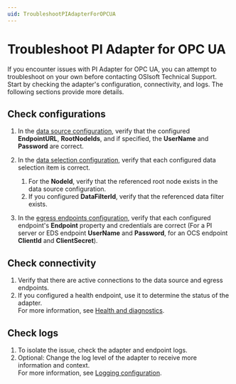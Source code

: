 ```yaml
---
uid: TroubleshootPIAdapterForOPCUA
---
```


# Troubleshoot PI Adapter for OPC UA

If you encounter issues with PI Adapter for OPC UA, you can attempt to troubleshoot on your own before contacting OSIsoft Technical Support. Start by checking the adapter's configuration, connectivity, and logs. The following sections provide more details.

## Check configurations

1. In the [data source configuration](xref:PIAdapterForOPCUADataSourceConfiguration), verify that the configured **EndpointURL**, **RootNodeIds**, and if specified, the **UserName** and **Password** are correct.
2. In the [data selection configuration](xref:PIAdapterForOPCUADataSelectionConfiguration), verify that each configured data selection item is correct.

    1. For the **NodeId**, verify that the referenced root node exists in the data source configuration.
    2. If you configured **DataFilterId**, verify that the referenced data filter exists.

3. In the [egress endpoints configuration](xref:EgressEndpointsConfiguration), verify that each configured endpoint's **Endpoint** property and credentials are correct (For a PI server or EDS endpoint **UserName** and **Password**, for an OCS endpoint **ClientId** and **ClientSecret**).

## Check connectivity

1. Verify that there are active connections to the data source and egress endpoints.
2. If you configured a health endpoint, use it to determine the status of the adapter.<br>For more information, see [Health and diagnostics](xref:HealthAndDiagnostics).

## Check logs

1. To isolate the issue, check the adapter and endpoint logs.
2. Optional: Change the log level of the adapter to receive more information and context.<br>For more information, see [Logging configuration](xref:LoggingConfiguration).
